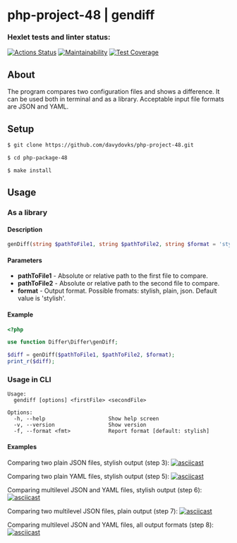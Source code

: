 # php-project-48 | gendiff

### Hexlet tests and linter status:

[![Actions Status](https://github.com/davydovks/php-project-48/workflows/hexlet-check/badge.svg)](https://github.com/davydovks/php-project-48/actions)
[![Maintainability](https://api.codeclimate.com/v1/badges/00cecdd036295d3f8eb7/maintainability)](https://codeclimate.com/github/davydovks/php-project-48/maintainability)
[![Test Coverage](https://api.codeclimate.com/v1/badges/00cecdd036295d3f8eb7/test_coverage)](https://codeclimate.com/github/davydovks/php-project-48/test_coverage)

## About

The program compares two configuration files and shows a difference. It can be used both in terminal and as a library. Acceptable input file formats are JSON and YAML.

## Setup

```bash
$ git clone https://github.com/davydovks/php-project-48.git

$ cd php-package-48

$ make install
```

## Usage

### As a library

#### Description

```php
genDiff(string $pathToFile1, string $pathToFile2, string $format = 'stylish'): string
```

#### Parameters

- **pathToFile1** - Absolute or relative path to the first file to compare.  
- **pathToFile2** - Absolute or relative path to the second file to compare.  
- **format** - Output format. Possible fromats: stylish, plain, json. Default value is 'stylish'.  

#### Example

```php
<?php

use function Differ\Differ\genDiff;

$diff = genDiff($pathToFile1, $pathToFile2, $format);
print_r($diff);
```

### Usage in CLI

```
Usage:
  gendiff [options] <firstFile> <secondFile>

Options:
  -h, --help                    Show help screen
  -v, --version                 Show version
  -f, --format <fmt>            Report format [default: stylish]
```

#### Examples

Comparing two plain JSON files, stylish output (step 3): [![asciicast](https://asciinema.org/a/581932.svg)](https://asciinema.org/a/581932)

Comparing two plain YAML files, stylish output (step 5): [![asciicast](https://asciinema.org/a/583851.svg)](https://asciinema.org/a/583851)

Comparing multilevel JSON and YAML files, stylish output (step 6): [![asciicast](https://asciinema.org/a/587283.svg)](https://asciinema.org/a/587283)

Comparing two multilevel JSON files, plain output (step 7): [![asciicast](https://asciinema.org/a/587351.svg)](https://asciinema.org/a/587351)

Comparing multilevel JSON and YAML files, all output formats (step 8): [![asciicast](https://asciinema.org/a/587524.svg)](https://asciinema.org/a/587524)
